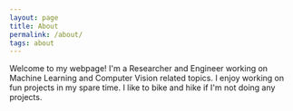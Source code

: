 ```yaml
---
layout: page
title: About
permalink: /about/
tags: about
---
```


Welcome to my webpage! I'm a Researcher and Engineer working on Machine Learning and Computer Vision related topics. I enjoy working on fun projects in my spare time. I like to bike and hike if I'm not doing any projects.